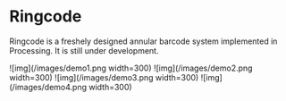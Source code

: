 # Ringcode
Ringcode is a freshely designed annular barcode system implemented in Processing. It is still under development.

![img](/images/demo1.png width=300)
![img](/images/demo2.png width=300)
![img](/images/demo3.png width=300)
![img](/images/demo4.png width=300)
